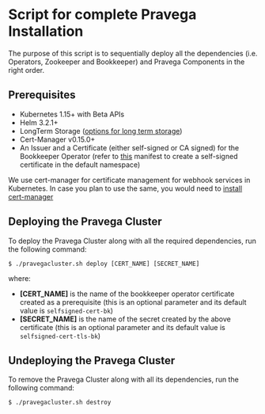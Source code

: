 # Script for complete Pravega Installation

The purpose of this script is to sequentially deploy all the dependencies (i.e. Operators, Zookeeper and Bookkeeper) and Pravega Components in the right order.

## Prerequisites

  - Kubernetes 1.15+ with Beta APIs
  - Helm 3.2.1+
  - LongTerm Storage ([options for long term storage](https://github.com/pravega/pravega-operator/blob/master/doc/longtermstorage.md))
  - Cert-Manager v0.15.0+
  - An Issuer and a Certificate (either self-signed or CA signed) for the Bookkeeper Operator (refer to [this](https://github.com/pravega/bookkeeper-operator/blob/master/deploy/certificate.yaml) manifest to create a self-signed certificate in the default namespace)

We use cert-manager for certificate management for webhook services in Kubernetes. In case you plan to use the same, you would need to [install cert-manager](https://cert-manager.io/docs/installation/kubernetes/)

## Deploying the Pravega Cluster

To deploy the Pravega Cluster along with all the required dependencies, run the following command:

```
$ ./pravegacluster.sh deploy [CERT_NAME] [SECRET_NAME]
```
where:
- **[CERT_NAME]** is the name of the bookkeeper operator certificate created as a prerequisite (this is an optional parameter and its default value is `selfsigned-cert-bk`)
- **[SECRET_NAME]** is the name of the secret created by the above certificate (this is an optional parameter and its default value is `selfsigned-cert-tls-bk`)

## Undeploying the Pravega Cluster

To remove the Pravega Cluster along with all its dependencies, run the following command:

```
$ ./pravegacluster.sh destroy
```
